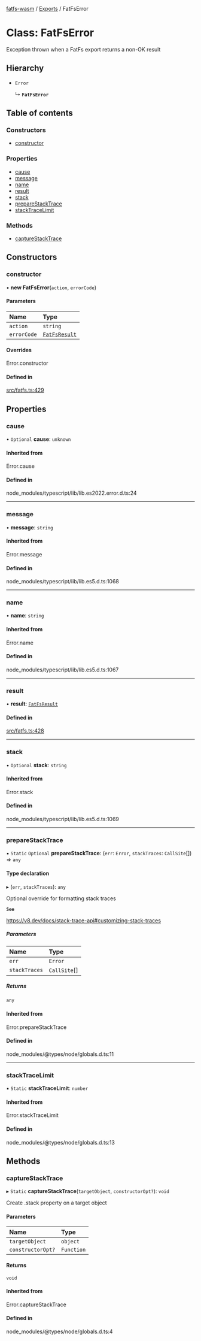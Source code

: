 [fatfs-wasm](../README.md) / [Exports](../modules.md) / FatFsError

# Class: FatFsError

Exception thrown when a FatFs export returns a non-OK result

## Hierarchy

- `Error`

  ↳ **`FatFsError`**

## Table of contents

### Constructors

- [constructor](FatFsError.md#constructor)

### Properties

- [cause](FatFsError.md#cause)
- [message](FatFsError.md#message)
- [name](FatFsError.md#name)
- [result](FatFsError.md#result)
- [stack](FatFsError.md#stack)
- [prepareStackTrace](FatFsError.md#preparestacktrace)
- [stackTraceLimit](FatFsError.md#stacktracelimit)

### Methods

- [captureStackTrace](FatFsError.md#capturestacktrace)

## Constructors

### constructor

• **new FatFsError**(`action`, `errorCode`)

#### Parameters

| Name | Type |
| :------ | :------ |
| `action` | `string` |
| `errorCode` | [`FatFsResult`](../enums/FatFsResult.md) |

#### Overrides

Error.constructor

#### Defined in

[src/fatfs.ts:429](https://github.com/parkertomatoes/fatfs-wasm/blob/fa8ebf7/src/fatfs.ts#L429)

## Properties

### cause

• `Optional` **cause**: `unknown`

#### Inherited from

Error.cause

#### Defined in

node_modules/typescript/lib/lib.es2022.error.d.ts:24

___

### message

• **message**: `string`

#### Inherited from

Error.message

#### Defined in

node_modules/typescript/lib/lib.es5.d.ts:1068

___

### name

• **name**: `string`

#### Inherited from

Error.name

#### Defined in

node_modules/typescript/lib/lib.es5.d.ts:1067

___

### result

• **result**: [`FatFsResult`](../enums/FatFsResult.md)

#### Defined in

[src/fatfs.ts:428](https://github.com/parkertomatoes/fatfs-wasm/blob/fa8ebf7/src/fatfs.ts#L428)

___

### stack

• `Optional` **stack**: `string`

#### Inherited from

Error.stack

#### Defined in

node_modules/typescript/lib/lib.es5.d.ts:1069

___

### prepareStackTrace

▪ `Static` `Optional` **prepareStackTrace**: (`err`: `Error`, `stackTraces`: `CallSite`[]) => `any`

#### Type declaration

▸ (`err`, `stackTraces`): `any`

Optional override for formatting stack traces

**`See`**

https://v8.dev/docs/stack-trace-api#customizing-stack-traces

##### Parameters

| Name | Type |
| :------ | :------ |
| `err` | `Error` |
| `stackTraces` | `CallSite`[] |

##### Returns

`any`

#### Inherited from

Error.prepareStackTrace

#### Defined in

node_modules/@types/node/globals.d.ts:11

___

### stackTraceLimit

▪ `Static` **stackTraceLimit**: `number`

#### Inherited from

Error.stackTraceLimit

#### Defined in

node_modules/@types/node/globals.d.ts:13

## Methods

### captureStackTrace

▸ `Static` **captureStackTrace**(`targetObject`, `constructorOpt?`): `void`

Create .stack property on a target object

#### Parameters

| Name | Type |
| :------ | :------ |
| `targetObject` | `object` |
| `constructorOpt?` | `Function` |

#### Returns

`void`

#### Inherited from

Error.captureStackTrace

#### Defined in

node_modules/@types/node/globals.d.ts:4
